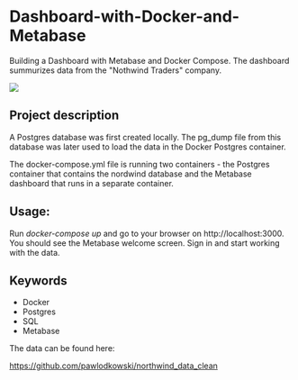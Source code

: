 # Dashboard-with-Docker-and-Metabase

Building a Dashboard with Metabase and Docker Compose. The dashboard summurizes data from the "Nothwind Traders" company.

![](dashboard.gif)

## Project description
A Postgres database was first created locally. The pg_dump file from this database was later used to load the data in the Docker Postgres container.

The docker-compose.yml file is running two containers - the Postgres container that contains the nordwind database and the Metabase dashboard that runs in a separate container.

## Usage:
Run *docker-compose up* and go to your browser on http://localhost:3000. You should see the Metabase
welcome screen. Sign in and start working with the data.

## Keywords
- Docker
- Postgres
- SQL
- Metabase

The data can be found here:

https://github.com/pawlodkowski/northwind_data_clean

